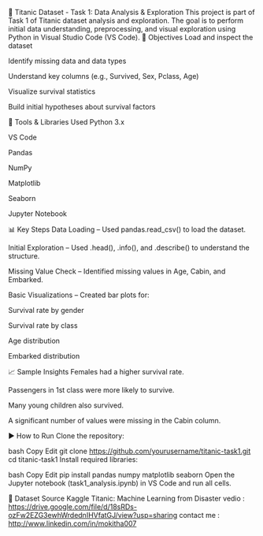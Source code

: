 🚢 Titanic Dataset - Task 1: Data Analysis & Exploration
This project is part of Task 1 of Titanic dataset analysis and exploration. The goal is to perform initial data understanding, preprocessing, and visual exploration using Python in Visual Studio Code (VS Code).
📌 Objectives
Load and inspect the dataset

Identify missing data and data types

Understand key columns (e.g., Survived, Sex, Pclass, Age)

Visualize survival statistics

Build initial hypotheses about survival factors

🧰 Tools & Libraries Used
Python 3.x

VS Code

Pandas

NumPy

Matplotlib

Seaborn

Jupyter Notebook

📊 Key Steps
Data Loading – Used pandas.read_csv() to load the dataset.

Initial Exploration – Used .head(), .info(), and .describe() to understand the structure.

Missing Value Check – Identified missing values in Age, Cabin, and Embarked.

Basic Visualizations – Created bar plots for:

Survival rate by gender

Survival rate by class

Age distribution

Embarked distribution

📈 Sample Insights
Females had a higher survival rate.

Passengers in 1st class were more likely to survive.

Many young children also survived.

A significant number of values were missing in the Cabin column.

▶️ How to Run
Clone the repository:

bash
Copy
Edit
git clone https://github.com/yourusername/titanic-task1.git
cd titanic-task1
Install required libraries:

bash
Copy
Edit
pip install pandas numpy matplotlib seaborn
Open the Jupyter notebook (task1_analysis.ipynb) in VS Code and run all cells.

📌 Dataset Source
Kaggle Titanic: Machine Learning from Disaster
vedio : https://drive.google.com/file/d/18sRDs-ozFw2EZG3ewhWrdednIHVfatGJ/view?usp=sharing
contact me : http://www.linkedin.com/in/mokitha007

